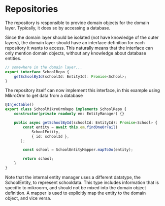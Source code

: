 # Repositories

The repository is responsible to provide domain objects for the domain layer. Typically, it does so by accessing a database.

Since the domain layer should be isolated (not have knowledge of the outer layers), the domain layer should have an interface definition for each repository it wants to access. This naturally means that the interface can only mention domain objects, without any knowledge about database entities.

```Typescript
// somewhere in the domain layer...
export interface SchoolRepo {
    getSchoolById(schoolId: EntityId): Promise<School>;
}
```

The repository itself can now implement this interface, in this example using MikroOrm to get data from a database

```Typescript
@Injectable()
export class SchoolMikroOrmRepo implements SchoolRepo {
    constructor(private readonly em: EntityManager) {}

    public async getSchoolById(schoolId: EntityId): Promise<School> {
        const entity = await this.em.findOneOrFail(
            SchoolEntity,
            { id: schoolId },
       );

        const school = SchoolEntityMapper.mapToDo(entity);

        return school;
    }
}
```

Note that the internal entity manager uses a different datatype, the SchoolEntity, to represent schooldata. This type includes information that is specific to mikroorm, and should not be mixed into the domain object definition. A mapper is used to explicitly map the entity to the domain object, and vice versa.
